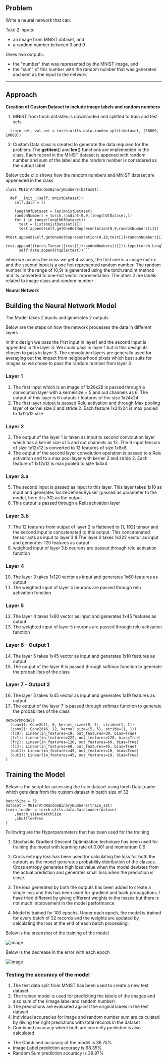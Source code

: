 ## Problem
Write a neural network that can:

Take 2 inputs:
 * an image from MNIST dataset, and
 * a random number between 0 and 9

Gives two outputs:
 * the "number" that was represented by the MNIST image, and
 * the "sum" of this number with the random number that was generated and sent as the input to the network
------------------------------------------------------------------------------------------------
## Approach

**Creation of Custom Dataset to include image labels and random numbers**
1. MNIST from torch datastes is downlaoded and splitted to train and test sets
```
  train_set, val_set = torch.utils.data.random_split(dataset, [50000, 10000])
```
2. Custom Data class is created to generate the data required for the problem. The __getitem__() and __len__() functions are implemented in the class. Each record in the MNIST dataset is appened with random number and sum of the label and the random number is considered as the output label 

Below code clip shows how the random numbers and MNIST dataset are appeneded in the class

```
class MNISTAndRandomBinaryNumbers(Dataset):
  
  def __init__(self, mnistDataset):
    self.data = []

    lengthOfDataset = len(mnistDataset)
    randomNumbers = torch.randint(0,9,(lengthOfDataset,))
    for i in range(lengthOfDataset):
      test = list(mnistDataset[i])
      test.append(self.getOneHotRepresentation(0,9,randomNumbers[i]))
      #test.append(self.getOneHotRepresentation(0,18,test[1]+randomNumbers[i]))
      test.append((torch.Tensor([test[1]+randomNumbers[i]])).type(torch.LongTensor))
      self.data.append(tuple(test))```
```

when we access the class we get 4 values, the first one is a image matrix and the second input is a one hot represented random number. The random number in the range of (0,9) is generated using the torch.randint method and its converted to one-hot vector representation. The other 2 are labels related to image class and random number 

**Neural Network**
## Building the Neural Network Model
The Model takes 2 inputs and generates 2 outputs

Below are the steps on how the network processes the data in different layers

In this design we pass the first input in layer1 and the second input is appended in the layer 3. We could pass in layer 1 but in this design its chosen to pass in layer 3. The convolution layers are generally used for averaging out the impact from neigbourhood pixels which best suits for images so we chose to pass the random number from layer 3 

### Layer 1
1. The first input which is an image of 1x28x28 is passed through a convolution layer with a kernelsize = 5 and out channels as 6. The output of this layer is 6 outputs / features of the size 1x24x24. 
2. The first layer output is passed Relu activation and through Max pooling layer of kernel size 2 and stride 2. Each feature 1x24x24 is max pooled to 1x12x12 size

### Layer 2 
3. The output of the layer 1 is taken as input to second convolution layer which has a kernel size of 5 and out channels as 12. The 6 input tensors of size 1x12x12 is converted to 12 features of size 1x8x8.
4. The output of the second layer convolution operation is passed to a Relu activation and to a max pool layer with kernel 2 and stride 2. Each feature of 1x12x12 is max pooled to size 1x4x4

### Layer 3.a
5. The second input is passed as input to this layer. This layer takes 1x10 as input and generates 1xsizeDefinedByuser (passed as parameter to the model, here it is 30) as the output
6. This output is passed through a Relu activation layer

### Layer 3.b 
7. The 12 features from output of layer 2 is flattened to [1, 192] tensor and the second input is concatenated to this output. This concatenated tensor acts as input to layer 3
8.The layer 3 takes 1x222 vector as input and generates 120 features as output
9. weighted input of layer 3.b neurons are passed through relu activation function

### Layer 4
10. The layer 3 takes 1x120 vector as input and generates 1x60 features as output
11. The weighted input of layer 4 neurons are passed through relu activation function

### Layer 5
12. The layer 4 takes 1x60 vector as input and generates 1x45 features as output
13. The weighted input of layer 5 neurons are passed through relu activation function

### Layer 6 - Output 1
14. The layer 5 takes 1x45 vector as input and generates 1x10 features as output
15. The output of the layer 6 is passed through softmax function to generate the probabilites of the class 

### Layer 7 - Output 2
16. The layer 5 takes 1x45 vector as input and generates 1x19 features as output
17. The output of the layer 7 is passed through softmax function to generate the probabilites of the class 


```
NetworkModel(
  (conv1): Conv2d(1, 6, kernel_size=(5, 5), stride=(1, 1))
  (conv2): Conv2d(6, 12, kernel_size=(5, 5), stride=(1, 1))
  (fc0): Linear(in_features=10, out_features=30, bias=True)
  (fc1): Linear(in_features=222, out_features=120, bias=True)
  (fc2): Linear(in_features=120, out_features=60, bias=True)
  (fc3): Linear(in_features=60, out_features=45, bias=True)
  (out1): Linear(in_features=45, out_features=10, bias=True)
  (out2): Linear(in_features=45, out_features=19, bias=True)
)

```
## Training the Model

Below is the script for accessing the train dataset using torch DataLoader which gets data from the custom dataset in batch size of 32 

```
batchSize = 32
dataset = MNISTAndRandomBinaryNumbers(train_set)
train_loader = torch.utils.data.DataLoader(dataset
    ,batch_size=batchSize 
    ,shuffle=True
)
```
Following are the Hyperparameters that has been used for the training

1. Stochastic Gradient Descent Optimization technique has been used for training the model with learning rate of 0.001 and momentum 0.9

2. Cross entropy loss has been used for calculating the loss for both the outputs as the model generates probability distribution of the classes. Cross entropy generates high loss value when the model deviates from the actual prediction and generates small loss when the prediction is close.

3. The loss generated by both the outputs has been added to create a single loss and this has been used for gradient and back propagations. I have tried different by giving different weights to the losses but there is not much improvement in the model performance

4. Model is trained for 100 epochs. Under each epoch, the model is trained for every batch of 32 records and the weights are updated by calculating the loss at the end of each batch processing.

Below is the sreenshot of the training of the model

![image](https://user-images.githubusercontent.com/24980224/119090077-c4507f00-ba28-11eb-8e18-e9a2a2cff961.png)

Below is the decrease in the error with each epoch

![image](https://user-images.githubusercontent.com/24980224/119090165-e3e7a780-ba28-11eb-9394-6ef6c5172d93.png)

### Testing the accuracy of the model

1. The test data split from MNIST has been used to create a new test dataset
2. The trained model is used for prediciting the labels of the images and also sum of the (image label and random number)
3. The predictions are evaluated against the original labels in the test dataset. 
4. Individual accuracies for image and random number sum are calculated by diving the right predictions with total records in the dataset
5. Combined accuracy where both are correctly predicted is also calculated 

* The Combined accuracy of the model is 38.75%
* Image Label prediction accuracy is 98.35%
* Random Sum prediction accuracy is 38.97%

